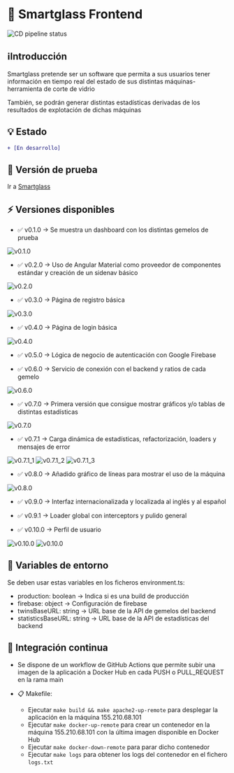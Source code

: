# 🤖 Smartglass Frontend
![CD pipeline status](https://github.com/adrianliz/smartglass_frontend/actions/workflows/cd.yml/badge.svg)

## ℹ️Introducción

Smartglass pretende ser un software que permita a sus usuarios tener información en tiempo real del estado de sus
distintas máquinas-herramienta de corte de vidrio

También, se podrán generar distintas estadísticas derivadas de los resultados de explotación de dichas máquinas

## 💡 Estado
```diff
+ [En desarrollo]
```

## 🎉 Versión de prueba
Ir a [Smartglass](http://155.210.68.101)

## ⚡ Versiones disponibles
- :white_check_mark: v0.1.0 -> Se muestra un dashboard con los distintas gemelos de prueba

![v0.1.0](screenshots/v0.1.0.png)

- :white_check_mark: v0.2.0 -> Uso de Angular Material como proveedor de componentes estándar y creación de un sidenav básico

![v0.2.0](screenshots/v0.2.0.png)

- :white_check_mark: v0.3.0 -> Página de registro básica

![v0.3.0](screenshots/v0.3.0.png)

- :white_check_mark: v0.4.0 -> Página de login básica

![v0.4.0](screenshots/v0.4.0.png)

- :white_check_mark: v0.5.0 -> Lógica de negocio de autenticación con Google Firebase

- :white_check_mark: v0.6.0 -> Servicio de conexión con el backend y ratios de cada gemelo

![v0.6.0](screenshots/v0.6.0.png)

- :white_check_mark: v0.7.0 -> Primera versión que consigue mostrar gráficos y/o tablas de distintas estadísticas

![v0.7.0](screenshots/v0.7.0.png)

- :white_check_mark: v0.7.1 -> Carga dinámica de estadísticas, refactorización, loaders y mensajes de error

![v0.7.1_1](screenshots/v0.7.1_1.png)
![v0.7.1_2](screenshots/v0.7.1_2.png)
![v0.7.1_3](screenshots/v0.7.1_3.png)

- :white_check_mark: v0.8.0 -> Añadido gráfico de líneas para mostrar el uso de la máquina

![v0.8.0](screenshots/v0.8.0.png)

- :white_check_mark: v0.9.0 -> Interfaz internacionalizada y localizada al inglés y al español

- :white_check_mark: v0.9.1 -> Loader global con interceptors y pulido general

- :white_check_mark: v0.10.0 -> Perfil de usuario

![v0.10.0](screenshots/v0.10.0_1.png)
![v0.10.0](screenshots/v0.10.0_2.png)

## 📁 Variables de entorno

Se deben usar estas variables en los ficheros environment.ts:
- production: boolean -> Indica si es una build de producción
- firebase: object -> Configuración de firebase
- twinsBaseURL: string -> URL base de la API de gemelos del backend
- statisticsBaseURL: string -> URL base de la API de estadísticas del backend

## 🏁 Integración continua

- Se dispone de un workflow de GitHub Actions que permite subir una imagen de la aplicación a Docker Hub en cada PUSH o PULL_REQUEST en la rama main

- 📋 Makefile:
	- Ejecutar `make build && make apache2-up-remote` para desplegar la aplicación en la máquina 155.210.68.101
	- Ejecutar `make docker-up-remote` para crear un contenedor en la máquina 155.210.68.101 con la última imagen disponible
		en Docker Hub
	- Ejecutar `make docker-down-remote` para parar dicho contenedor
	- Ejecutar `make logs` para obtener los logs del contenedor en el fichero `logs.txt`
